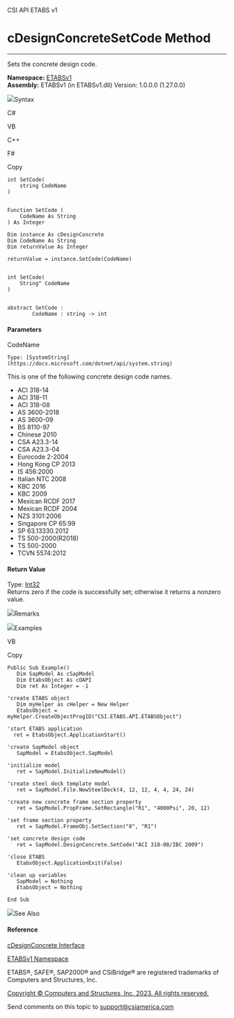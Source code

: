 ﻿

CSI API ETABS v1

# cDesignConcreteSetCode Method  
  
---  
  
Sets the concrete design code.

**Namespace:** [ETABSv1](2780f1b8-2033-5289-2298-1cdb2a7508d9.htm)  
**Assembly:** ETABSv1 (in ETABSv1.dll) Version: 1.0.0.0 (1.27.0.0)

![](../icons/SectionExpanded.png)Syntax

C#

VB

C++

F#

Copy

    
    
    int SetCode(
    	string CodeName
    )
    
    
    Function SetCode ( 
    	CodeName As String
    ) As Integer
    
    Dim instance As cDesignConcrete
    Dim CodeName As String
    Dim returnValue As Integer
    
    returnValue = instance.SetCode(CodeName)
    
    
    int SetCode(
    	String^ CodeName
    )
    
    
    abstract SetCode : 
            CodeName : string -> int 
    

#### Parameters

CodeName

    Type: [SystemString](https://docs.microsoft.com/dotnet/api/system.string)  
This is one of the following concrete design code names.

  * ACI 318-14
  * ACI 318-11
  * ACI 318-08
  * AS 3600-2018
  * AS 3600-09
  * BS 8110-97
  * Chinese 2010
  * CSA A23.3-14
  * CSA A23.3-04
  * Eurocode 2-2004
  * Hong Kong CP 2013
  * IS 456:2000
  * Italian NTC 2008
  * KBC 2016
  * KBC 2009
  * Mexican RCDF 2017
  * Mexican RCDF 2004
  * NZS 3101:2006
  * Singapore CP 65:99
  * SP 63.13330.2012
  * TS 500-2000(R2018)
  * TS 500-2000
  * TCVN 5574:2012

#### Return Value

Type: [Int32](https://docs.microsoft.com/dotnet/api/system.int32)  
Returns zero if the code is successfully set; otherwise it returns a nonzero
value.

![](../icons/SectionExpanded.png)Remarks

![](../icons/SectionExpanded.png)Examples

VB

Copy

    
    
    Public Sub Example()
       Dim SapModel As cSapModel
       Dim EtabsObject As cOAPI
       Dim ret As Integer = -1
    
    'create ETABS object
       Dim myHelper as cHelper = New Helper
       EtabsObject = myHelper.CreateObjectProgID("CSI.ETABS.API.ETABSObject")
    
    'start ETABS application
      ret = EtabsObject.ApplicationStart()
    
    'create SapModel object
       SapModel = EtabsObject.SapModel
    
    'initialize model
       ret = SapModel.InitializeNewModel()
    
    'create steel deck template model
       ret = SapModel.File.NewSteelDeck(4, 12, 12, 4, 4, 24, 24)
    
    'create new concrete frame section property
       ret = SapModel.PropFrame.SetRectangle("R1", "4000Psi", 20, 12)
    
    'set frame section property
       ret = SapModel.FrameObj.SetSection("8", "R1")
    
    'set concrete design code
       ret = SapModel.DesignConcrete.SetCode("ACI 318-08/IBC 2009")
    
    'close ETABS
       EtabsObject.ApplicationExit(False)
    
    'clean up variables
       SapModel = Nothing
       EtabsObject = Nothing
    
    End Sub

![](../icons/SectionExpanded.png)See Also

#### Reference

[cDesignConcrete Interface](692d8043-f8d2-9265-f110-3f37b97ae059.htm)

[ETABSv1 Namespace](2780f1b8-2033-5289-2298-1cdb2a7508d9.htm)

ETABS®, SAFE®, SAP2000® and CSiBridge® are registered trademarks of Computers
and Structures, Inc.  

[Copyright © Computers and Structures, Inc. 2023. All rights
reserved.](http://www.csiamerica.com)

Send comments on this topic to
[support@csiamerica.com](mailto:support%40csiamerica.com?Subject=CSI%20API%20ETABS%20v1)

